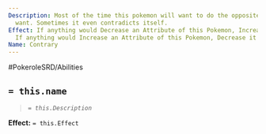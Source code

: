```yaml
---
Description: Most of the time this pokemon will want to do the opposite of what you
  want. Sometimes it even contradicts itself.
Effect: If anything would Decrease an Attribute of this Pokemon, Increase it instead.
  If anything would Increase an Attribute of this Pokemon, Decrease it instead.
Name: Contrary
---
```


#PokeroleSRD/Abilities

## `= this.name`

> *`= this.Description`*

**Effect:** `= this.Effect`
